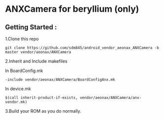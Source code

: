 # ANXCamera for beryllium (only)

## Getting Started :

1.Clone this repo

    git clone https://github.com/sdm845/android_vendor_aeonax_ANXCamera -b master vendor/aeonax/ANXCamera

2.Inherit and Include makefiles

In BoardConfig.mk

    -include vendor/aeonax/ANXCamera/BoardConfigAnx.mk

In device.mk

    $(call inherit-product-if-exists, vendor/aeonax/ANXCamera/anx-vendor.mk)

3.Build your ROM as you do normally.
